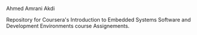 Ahmed Amrani Akdi

Repository for Coursera's Introduction to Embedded Systems Software and Development Environments course Assignements.


